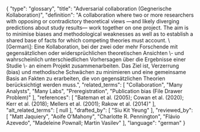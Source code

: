 {
    "type": "glossary",
    "title": "Adversarial collaboration (Gegnerische Kollaboration)",
    "definition": "A collaboration where two or more researchers with opposing or contradictory theoretical views —and likely diverging predictions about study results— work together on one project. The aim is to minimise biases and methodological weaknesses as well as to establish a shared base of facts for which competing theories must account. \\[German\\]: Eine Kollaboration, bei der zwei oder mehr Forschende mit gegensätzlichen oder widersprüchlichen theoretischen Ansichten \\- und wahrscheinlich unterschiedlichen Vorhersagen über die Ergebnisse einer Studie \\- an einem Projekt zusammenarbeiten. Das Ziel ist, Verzerrung (bias) und methodische Schwächen zu minimieren und eine gemeinsame Basis an Fakten zu erarbeiten, die von gegensätzlichen Theorien berücksichtigt werden muss.",
    "related_terms": [
        "Collaboration",
        "Many Analysts",
        "Many Labs",
        "Preregistration",
        "Publication bias (File Drawer Problem)"
    ],
    "references": [
        "Bateman et al. (2005); Cowan et al. (2020); Kerr et al. (2018); Mellers et al. (2001); Rakow et al. (2014)"
    ],
    "alt_related_terms": [
        null
    ],
    "drafted_by": [
        "Siu Kit Yeung"
    ],
    "reviewed_by": [
        "Matt Jaquiery",
        "Aoife O’Mahony",
        "Charlotte R. Pennington",
        "Flávio Azevedo",
        "Madeleine Pownall; Martin Vasilev"
    ],
    "language": "german"
}